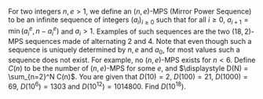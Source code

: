 For two integers $n,e \gt 1$, we define an $(n,e)$-MPS (Mirror Power Sequence) to be an infinite sequence of integers $(a_i)_{i\ge 0}$ such that for all $i\ge 0$, $a_{i+1} = \min(a_i^e,n-a_i^e)$ and $a_i \gt 1$. Examples of such sequences are the two $(18,2)$-MPS sequences made of alternating $2$ and $4$.
Note that even though such a sequence is uniquely determined by $n,e$ and $a_0$, for most values such a sequence does not exist. For example, no $(n,e)$-MPS exists for $n \lt 6$.
Define $C(n)$ to be the number of $(n,e)$-MPS for some $e$, and $\displaystyle D(N) = \sum_{n=2}^N C(n)$.
You are given that $D(10) = 2$, $D(100) = 21$, $D(1000) = 69$, $D(10^6) = 1303$ and $D(10^{12}) = 1014800$.
Find $D(10^{18})$.